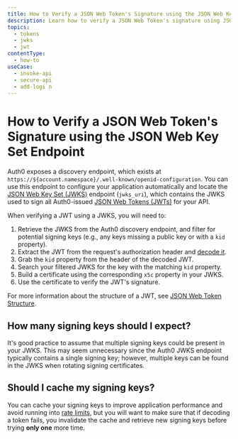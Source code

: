 ```yaml
---
title: How to Verify a JSON Web Token's Signature using the JSON Web Key Set Endpoint
description: Learn how to verify a JSON Web Token's signature using JSON Web Keys (JWKs) discovered by using the JSON Web Key Set (JWKS) endpoint.
topics:
  - tokens
  - jwks
  - jwt
contentType:
  - how-to
useCase:
  - invoke-api
  - secure-api
  - add-logi n
---
```

# How to Verify a JSON Web Token's Signature using the JSON Web Key Set Endpoint

Auth0 exposes a discovery endpoint, which exists at `https://${account.namespace}/.well-known/openid-configuration`. You can use this endpoint to configure your application automatically and locate the [JSON Web Key Set (JWKS)](/jwks) endpoint (`jwks_uri`), which contains the JWKS used to sign all Auth0-issued [JSON Web Tokens (JWTs)](/tokens/jwt) for your API.

When verifying a JWT using a JWKS, you will need to:

1. Retrieve the JWKS from the Auth0 discovery endpoint, and filter for potential signing keys (e.g., any keys missing a public key or with a `kid` property).
2. Extract the JWT from the request's authorization header and [decode it](https://jwt.io/#debugger-io).
3. Grab the `kid` property from the header of the decoded JWT.
4. Search your filtered JWKS for the key with the matching `kid` property.
5. Build a certificate using the corresponding `x5c` property in your JWKS.
6. Use the certificate to verify the JWT's signature.

For more information about the structure of a JWT, see [JSON Web Token Structure](/tokens/reference/jwt/jwt-structure).

## How many signing keys should I expect?

It's good practice to assume that multiple signing keys could be present in your JWKS. This may seem unnecessary since the Auth0 JWKS endpoint typically contains a single signing key; however, multiple keys can be found in the JWKS when rotating signing certificates.

## Should I cache my signing keys?

You can cache your signing keys to improve application performance and avoid running into [rate limits](/policies/rate-limits), but you will want to make sure that if decoding a token fails, you invalidate the cache and retrieve new signing keys before trying **only one** more time.
